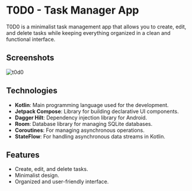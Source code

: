 # T0D0 - Task Manager App

T0D0 is a minimalist task management app that allows you to create, edit, and delete tasks while keeping everything organized in a clean and functional interface.

## Screenshots
![t0d0](https://github.com/user-attachments/assets/54e508a1-ce65-424f-9089-faee9cc3f589)

## Technologies
- **Kotlin**: Main programming language used for the development.
- **Jetpack Compose**: Library for building declarative UI components.
- **Dagger Hilt**: Dependency injection library for Android.
- **Room**: Database library for managing SQLite databases.
- **Coroutines**: For managing asynchronous operations.
- **StateFlow**: For handling asynchronous data streams in Kotlin.

## Features
- Create, edit, and delete tasks.
- Minimalist design.
- Organized and user-friendly interface.
